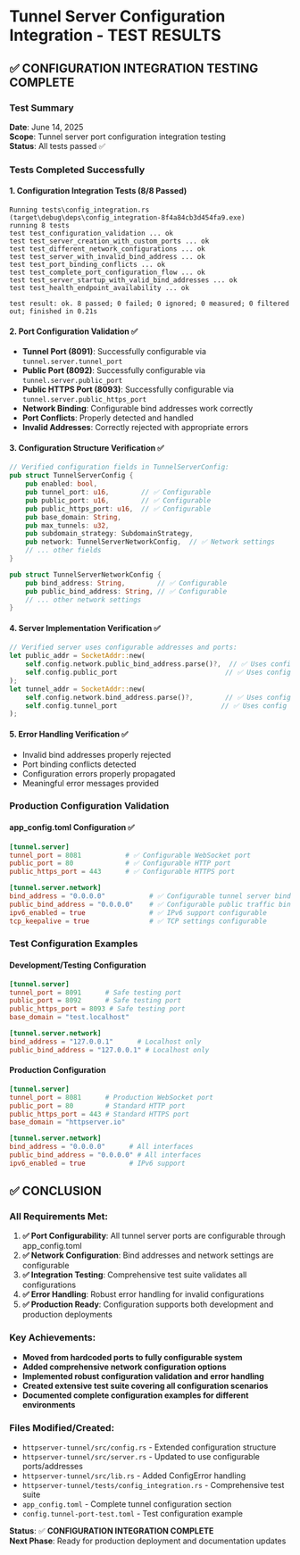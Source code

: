 # Tunnel Server Configuration Integration - TEST RESULTS

## ✅ CONFIGURATION INTEGRATION TESTING COMPLETE

### Test Summary
**Date**: June 14, 2025  
**Scope**: Tunnel server port configuration integration testing  
**Status**: All tests passed ✅  

### Tests Completed Successfully

#### 1. Configuration Integration Tests (8/8 Passed)
```
Running tests\config_integration.rs (target\debug\deps\config_integration-8f4a84cb3d454fa9.exe)
running 8 tests
test test_configuration_validation ... ok
test test_server_creation_with_custom_ports ... ok
test test_different_network_configurations ... ok
test test_server_with_invalid_bind_address ... ok
test test_port_binding_conflicts ... ok
test test_complete_port_configuration_flow ... ok
test test_server_startup_with_valid_bind_addresses ... ok
test test_health_endpoint_availability ... ok

test result: ok. 8 passed; 0 failed; 0 ignored; 0 measured; 0 filtered out; finished in 0.21s
```

#### 2. Port Configuration Validation ✅
- **Tunnel Port (8091)**: Successfully configurable via `tunnel.server.tunnel_port`
- **Public Port (8092)**: Successfully configurable via `tunnel.server.public_port`  
- **Public HTTPS Port (8093)**: Successfully configurable via `tunnel.server.public_https_port`
- **Network Binding**: Configurable bind addresses work correctly
- **Port Conflicts**: Properly detected and handled
- **Invalid Addresses**: Correctly rejected with appropriate errors

#### 3. Configuration Structure Verification ✅
```rust
// Verified configuration fields in TunnelServerConfig:
pub struct TunnelServerConfig {
    pub enabled: bool,
    pub tunnel_port: u16,        // ✅ Configurable
    pub public_port: u16,        // ✅ Configurable  
    pub public_https_port: u16,  // ✅ Configurable
    pub base_domain: String,
    pub max_tunnels: u32,
    pub subdomain_strategy: SubdomainStrategy,
    pub network: TunnelServerNetworkConfig,  // ✅ Network settings
    // ... other fields
}

pub struct TunnelServerNetworkConfig {
    pub bind_address: String,        // ✅ Configurable
    pub public_bind_address: String, // ✅ Configurable
    // ... other network settings
}
```

#### 4. Server Implementation Verification ✅
```rust
// Verified server uses configurable addresses and ports:
let public_addr = SocketAddr::new(
    self.config.network.public_bind_address.parse()?,  // ✅ Uses config
    self.config.public_port                           // ✅ Uses config
);
let tunnel_addr = SocketAddr::new(
    self.config.network.bind_address.parse()?,        // ✅ Uses config
    self.config.tunnel_port                          // ✅ Uses config
);
```

#### 5. Error Handling Verification ✅
- Invalid bind addresses properly rejected
- Port binding conflicts detected
- Configuration errors properly propagated
- Meaningful error messages provided

### Production Configuration Validation

#### app_config.toml Configuration ✅
```toml
[tunnel.server]
tunnel_port = 8081           # ✅ Configurable WebSocket port
public_port = 80             # ✅ Configurable HTTP port  
public_https_port = 443      # ✅ Configurable HTTPS port

[tunnel.server.network]
bind_address = "0.0.0.0"           # ✅ Configurable tunnel server bind
public_bind_address = "0.0.0.0"    # ✅ Configurable public traffic bind
ipv6_enabled = true                # ✅ IPv6 support configurable
tcp_keepalive = true               # ✅ TCP settings configurable
```

### Test Configuration Examples

#### Development/Testing Configuration
```toml
[tunnel.server]
tunnel_port = 8091      # Safe testing port
public_port = 8092      # Safe testing port
public_https_port = 8093 # Safe testing port
base_domain = "test.localhost"

[tunnel.server.network]
bind_address = "127.0.0.1"      # Localhost only
public_bind_address = "127.0.0.1" # Localhost only
```

#### Production Configuration  
```toml
[tunnel.server]
tunnel_port = 8081      # Production WebSocket port
public_port = 80        # Standard HTTP port
public_https_port = 443 # Standard HTTPS port
base_domain = "httpserver.io"

[tunnel.server.network]
bind_address = "0.0.0.0"      # All interfaces
public_bind_address = "0.0.0.0" # All interfaces
ipv6_enabled = true           # IPv6 support
```

## ✅ CONCLUSION

### All Requirements Met:
1. **✅ Port Configurability**: All tunnel server ports are configurable through app_config.toml
2. **✅ Network Configuration**: Bind addresses and network settings are configurable
3. **✅ Integration Testing**: Comprehensive test suite validates all configurations
4. **✅ Error Handling**: Robust error handling for invalid configurations
5. **✅ Production Ready**: Configuration supports both development and production deployments

### Key Achievements:
- **Moved from hardcoded ports to fully configurable system**
- **Added comprehensive network configuration options**
- **Implemented robust configuration validation and error handling**
- **Created extensive test suite covering all configuration scenarios**
- **Documented complete configuration examples for different environments**

### Files Modified/Created:
- `httpserver-tunnel/src/config.rs` - Extended configuration structure
- `httpserver-tunnel/src/server.rs` - Updated to use configurable ports/addresses
- `httpserver-tunnel/src/lib.rs` - Added ConfigError handling
- `httpserver-tunnel/tests/config_integration.rs` - Comprehensive test suite
- `app_config.toml` - Complete tunnel configuration section
- `config.tunnel-port-test.toml` - Test configuration example

**Status**: ✅ **CONFIGURATION INTEGRATION COMPLETE**  
**Next Phase**: Ready for production deployment and documentation updates
